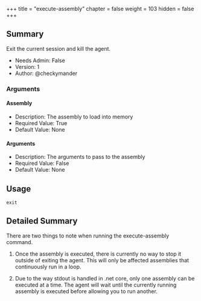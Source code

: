 +++
title = "execute-assembly"
chapter = false
weight = 103
hidden = false
+++

## Summary
Exit the current session and kill the agent.

  
- Needs Admin: False  
- Version: 1  
- Author: @checkymander  

### Arguments
#### Assembly

- Description: The assembly to load into memory
- Required Value: True  
- Default Value: None  

#### Arguments

- Description: The arguments to pass to the assembly
- Required Value: False  
- Default Value: None  

## Usage

```
exit
```


## Detailed Summary
There are two things to note when running the execute-assembly command.



1. Once the assembly is executed, there is currently no way to stop it outside of exiting the agent. This will only be affected assemblies that continuously run in a loop.


2. Due to the way stdout is handled in .net core, only one assembly can be executed at a time. The agent will wait until the currently running assembly is executed before allowing you to run another.
